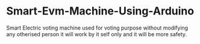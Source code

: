 # Smart-Evm-Machine-Using-Arduino
Smart Electric voting machine used for voting purpose without modifying any otherised person it will work by it self only and it will be more safety.
